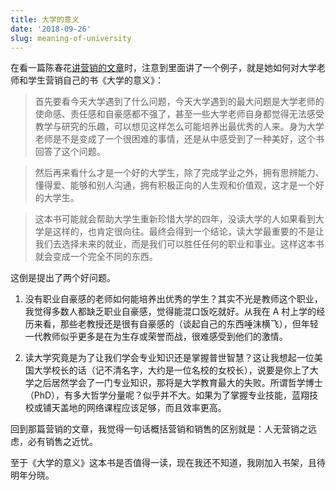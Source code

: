 ```yaml
---
title: 大学的意义
date: '2018-09-26'
slug: meaning-of-university
---
```


在看一篇陈春花[讲营销的文章](https://mp.weixin.qq.com/s/FZiI6HntYFYPlr7QMMa7FA)时，注意到里面讲了一个例子，就是她如何对大学老师和学生营销自己的书《大学的意义》：

> 首先要看今天大学遇到了什么问题，今天大学遇到的最大问题是大学老师的使命感、责任感和自豪感都不强了，甚至一些大学老师自身都觉得无法感受教学与研究的乐趣，可以想见这样怎么可能培养出最优秀的人来。身为大学老师是不是变成了一个很困难的事情，还是从中感受到了一种美好，这个书回答了这个问题。

> 然后再来看什么才是一个好的大学生，除了完成学业之外，拥有思辨能力、懂得爱、能够和别人沟通，拥有积极正向的人生观和价值观，这才是一个好的大学生。

> 这本书可能就会帮助大学生重新珍惜大学的四年，没读大学的人如果看到大学是这样的，也肯定很向往。最终会得到一个结论，读大学最重要的不是让我们去选择未来的就业，而是我们可以胜任任何的职业和事业。这样这本书就会变成一个完全不同的东西。

这倒是提出了两个好问题。

1. 没有职业自豪感的老师如何能培养出优秀的学生？其实不光是教师这个职业，我觉得多数人都缺乏职业自豪感，觉得能混口饭吃就好。从我在 A 村上学的经历来看，那些老教授还是很有自豪感的（谈起自己的东西唾沫横飞），但年轻一代教师似乎更多是在为生存或荣誉而战，很难感受到他们的激情。

1. 读大学究竟是为了让我们学会专业知识还是掌握普世智慧？这让我想起一位美国大学校长的话（记不清名字，大约是一位名校的女校长），说要是你上了大学之后居然学会了一门专业知识，那将是大学教育最大的失败。所谓哲学博士（PhD），有多大哲学分量呢？似乎并不大。如果为了掌握专业技能，蓝翔技校或铺天盖地的网络课程应该足够，而且效率更高。

回到那篇营销的文章，我觉得一句话概括营销和销售的区别就是：人无营销之远虑，必有销售之近忧。

至于《大学的意义》这本书是否值得一读，现在我还不知道，我刚加入书架，且待明年分晓。

